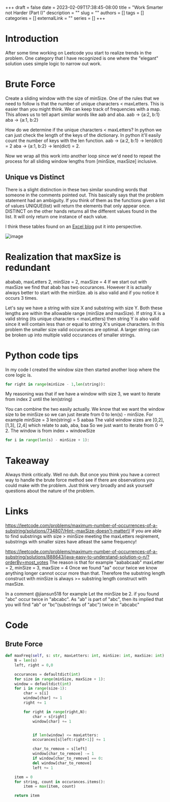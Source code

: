 +++ 
draft = false
date = 2023-02-09T17:38:45-08:00
title = "Work Smarter not Harder (Part I)"
description = ""
slug = ""
authors = []
tags = []
categories = []
externalLink = ""
series = []
+++

# Introduction
After some time working on Leetcode you start to realize trends in the problem. One category that I have recognized is one where the "elegant" solution uses simple logic to narrow out work.

# Brute Force
Create a sliding window with the size of minSize. One of the rules that we need to follow is that the number of unique characters < maxLetters. This is easier than you might think. We can keep track of frequencies with a map. This allows us to tell apart similar words like aab and aba.
aab -> {a:2, b:1}
aba -> {a:1, b:2}

How do we determine if the unique characters < maxLetters? In python we can just check the length of the keys of the dictionary. In python it'll easily count the number of keys with the len function.
aab -> {a:2, b:1} -> len(dict) = 2
aba -> {a:1, b:2} -> len(dict) = 2.

Now we wrap all this work into another loop since we'd need to repeat the process for all sliding window lengths from [minSize, maxSize] inclusive.

## Unique vs Distinct
There is a slight distinction in these two similar sounding words that someone in the comments pointed out. This basically says that the problem statement had an ambiguity.
If you think of them as the functions given a list of values UNIQUE(list) will return the elements that only appear once. DISTINCT on the other hands returns all the different values found in the list. It will only return one instance of each value.

I think these tables found on an [Excel blog](https://www.ablebits.com/office-addins-blog/count-distinct-unique-values-excel/) put it into perspective.

![image](/images/distinct-vs-unique.jpg)


# Realization that maxSize is redundant
ababab, maxLetters 2, minSize = 2, maxSize = 4
If we start out with maxSize we find that abab has two occurances.
However it is actually always better to start with the minSize.
ab is also valid and if you notice it occurs 3 times.

Let's say we have a string with size X and substring with size Y. Both these lengths are within the allowable range (minSize and maxSize).
If string X is a valid string (its unique characters < maxLetters) then string Y is also valid since it will contain less than or equal to string X's
unique characters. In this problem the smaller size valid occurances are optimal. A larger string can be broken up into multiple valid occurances of smaller strings.

# Python code tips
In my code I created the window size then started another loop where the core logic is.
```python
for right in range(minSize - 1,len(string)):
```
My reasoning was that if we have a window with size 3, we want to iterate from index 2 until the len(string)

You can combine the two easily actually.
We know that we want the window size to be minSize so we can just iterate from 0 to len(s) - minSize. For example
minSize = 3
len(string) = 5
aabaa
The valid window sizes are [0,2], [1,3], [2,4] which relate to aab, aba, baa
So we just want to iterate from 0 -> 2. The window is from index + windowSize
```python
for i in range(len(s) - minSize + 1):
```

# Takeaway
Always think critically. Well no duh. But once you think you have a correct way to handle the brute force method see if there are observations
you could make with the problem. Just think very broadly and ask yourself questions about the nature of the problem.


# Links
https://leetcode.com/problems/maximum-number-of-occurrences-of-a-substring/solutions/734807/Hint:-maxSize-doesn't-matter!/
If you are able to find substrings with size > minSize meeting the maxLetters reqirement, substrings with smaller sizes have atleast the same frequency!


https://leetcode.com/problems/maximum-number-of-occurrences-of-a-substring/solutions/888643/java-easy-to-understand-solution-o-n/?orderBy=most_votes
The reason is that for example "aababcaab" maxLetter = 2, minSize = 3, maxSize = 4
Once we found "aa" occur twice we know anything longer cannot occur more than that. Therefore the substring length construct with minSize is always >= substring length construct with maxSize.

In a comment
@jiansun518 for example Let the minSize be 2. if you found "abc" occur twice in "abcabc".
As "ab" is part of "abc", then its implied that you will find "ab" or "bc"(substrings of "abc") twice in "abcabc"

# Code
## Brute Force
```python
def maxFreq(self, s: str, maxLetters: int, minSize: int, maxSize: int) -> int:
    N = len(s)
    left, right = 0,0

    occurances = defaultdict(int)
    for size in range(minSize, maxSize + 1):
    window = defaultdict(int)
    for i in range(size-1):
        char = s[i]
        window[char] += 1
        right += 1

        for right in range(right,N):
            char = s[right]
            window[char] += 1


            if len(window) <= maxLetters:
            occurances[s[left:right+1]] += 1

            char_to_remove = s[left]
            window[char_to_remove] -= 1
            if window[char_to_remove] == 0:
            del window[char_to_remove]
            left += 1

    item = 0
    for string, count in occurances.items():
        item = max(item, count)

    return item
```

